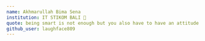 ```yaml
---
name: Akhmarullah Bima Sena 
institution: IT STIKOM BALI 🚩 
quote: being smart is not enough but you also have to have an attitude
github_user: laughface809
---
```

